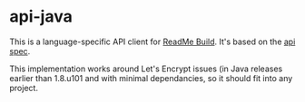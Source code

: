 # api-java

This is a language-specific API client for [ReadMe Build](https://readme.build). It's based on the [api spec](https://github.com/readmeio/api-spec>).

This implementation works around Let's Encrypt issues (in Java releases earlier than 1.8.u101 and with minimal dependancies, so it should fit into any project.
